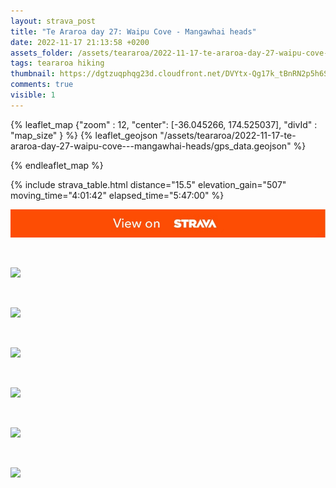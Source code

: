 ```yaml
---
layout: strava_post
title: "Te Araroa day 27: Waipu Cove - Mangawhai heads"
date: 2022-11-17 21:13:58 +0200
assets_folder: /assets/teararoa/2022-11-17-te-araroa-day-27-waipu-cove---mangawhai-heads
tags: teararoa hiking
thumbnail: https://dgtzuqphqg23d.cloudfront.net/DVYtx-Qg17k_tBnRN2p5h6SUfz_OEIdg1YSip850biQ-1024x768.jpg
comments: true
visible: 1
---
```



{% leaflet_map {"zoom" : 12,
                  "center": [-36.045266, 174.525037],
                 "divId" : "map_size" } %}
    {% leaflet_geojson "/assets/teararoa/2022-11-17-te-araroa-day-27-waipu-cove---mangawhai-heads/gps_data.geojson" %}

{% endleaflet_map %}





{% include strava_table.html distance="15.5" elevation_gain="507" moving_time="4:01:42" elapsed_time="5:47:00" %}

[![](/assets/strava.jpg)](https://www.strava.com/activities/8133499656)


<br />

![](https://dgtzuqphqg23d.cloudfront.net/DVYtx-Qg17k_tBnRN2p5h6SUfz_OEIdg1YSip850biQ-1024x768.jpg)


<br />

![](https://dgtzuqphqg23d.cloudfront.net/ldtpwGDHfrdKcopcFVggw9TUJWIbQggiYEHwa2kmBu8-1024x768.jpg)


<br />

![](https://dgtzuqphqg23d.cloudfront.net/i3th2Uc6ew_0QOujfe6HkOvl9cH5ZqwJVl0WLIdCT-w-1024x768.jpg)


<br />

![](https://dgtzuqphqg23d.cloudfront.net/QjZx4X7R4CsjCacyjDEzJwJsMGW2k7NFwqGTnFOT81g-768x1024.jpg)


<br />

![](https://dgtzuqphqg23d.cloudfront.net/FwLXDJ9gShixSKwKlnzrea9x6iNbvE-Cxu5E-fLHOkk-1024x768.jpg)


<br />

![](https://dgtzuqphqg23d.cloudfront.net/UAKhMhtfX3xtruhEVFHIECFxu2jObxDee7_k4jnFuXM-1024x768.jpg)
